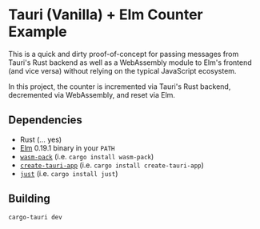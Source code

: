 # Tauri (Vanilla) + Elm Counter Example

This is a quick and dirty proof-of-concept for passing messages from Tauri's Rust backend as well as a WebAssembly module to Elm's frontend (and vice versa) without relying on the typical JavaScript ecosystem.

In this project, the counter is incremented via Tauri's Rust backend, decremented via WebAssembly, and reset via Elm.

## Dependencies

* Rust (… yes)
* [Elm](https://elm-lang.org/) 0.19.1 binary in your `PATH`
* [`wasm-pack`](https://crates.io/crates/wasm-pack) (i.e. `cargo install wasm-pack`)
* [`create-tauri-app`](https://crates.io/crates/create-tauri-app) (i.e. `cargo install create-tauri-app`)
* [`just`](https://crates.io/crates/just) (i.e. `cargo install just`)

## Building

`cargo-tauri dev`

